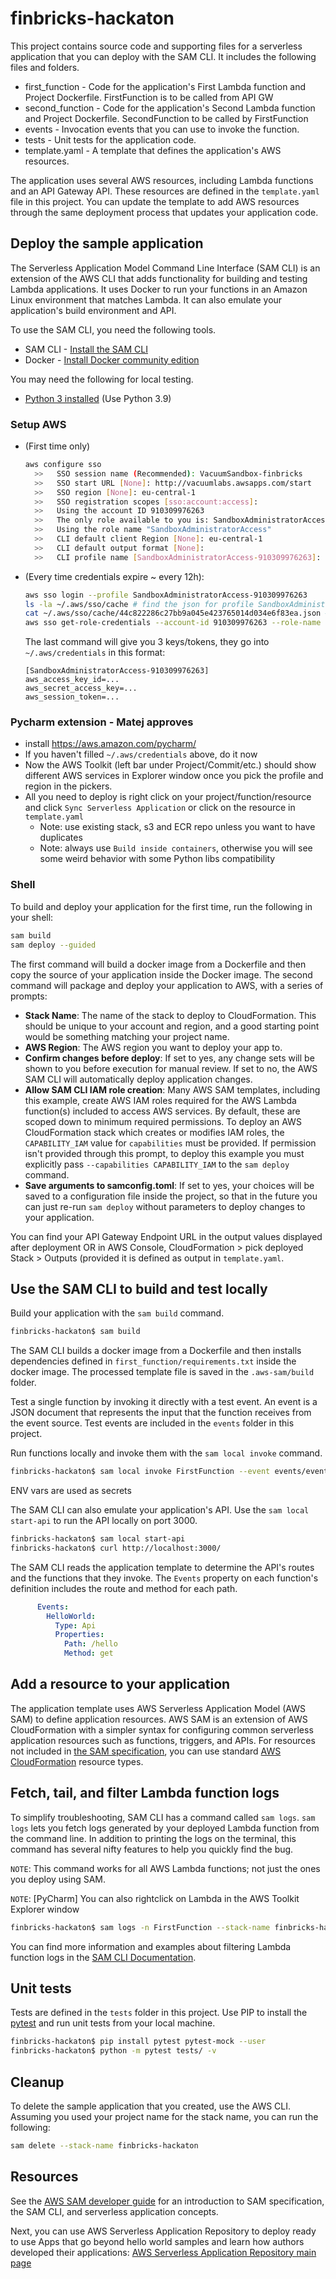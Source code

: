 # finbricks-hackaton

This project contains source code and supporting files for a serverless application that you can deploy with the SAM CLI. It includes the following files and folders.

- first_function - Code for the application's First Lambda function and Project Dockerfile. FirstFunction is to be called from API GW
- second_function - Code for the application's Second Lambda function and Project Dockerfile. SecondFunction to be called by FirstFunction
- events - Invocation events that you can use to invoke the function.
- tests - Unit tests for the application code. 
- template.yaml - A template that defines the application's AWS resources.

The application uses several AWS resources, including Lambda functions and an API Gateway API. These resources are defined in the `template.yaml` file in this project. You can update the template to add AWS resources through the same deployment process that updates your application code.

## Deploy the sample application

The Serverless Application Model Command Line Interface (SAM CLI) is an extension of the AWS CLI that adds functionality for building and testing Lambda applications. It uses Docker to run your functions in an Amazon Linux environment that matches Lambda. It can also emulate your application's build environment and API.

To use the SAM CLI, you need the following tools.

* SAM CLI - [Install the SAM CLI](https://docs.aws.amazon.com/serverless-application-model/latest/developerguide/serverless-sam-cli-install.html)
* Docker - [Install Docker community edition](https://hub.docker.com/search/?type=edition&offering=community)

You may need the following for local testing.
* [Python 3 installed](https://www.python.org/downloads/) (Use Python 3.9)

### Setup AWS
  * (First time only) 
    ```bash
    aws configure sso
      >>   SSO session name (Recommended): VacuumSandbox-finbricks
      >>   SSO start URL [None]: http://vacuumlabs.awsapps.com/start
      >>   SSO region [None]: eu-central-1
      >>   SSO registration scopes [sso:account:access]:
      >>   Using the account ID 910309976263
      >>   The only role available to you is: SandboxAdministratorAccess
      >>   Using the role name "SandboxAdministratorAccess"
      >>   CLI default client Region [None]: eu-central-1
      >>   CLI default output format [None]:
      >>   CLI profile name [SandboxAdministratorAccess-910309976263]:
    ```

  * (Every time credentials expire ~ every 12h):
    ```bash
    aws sso login --profile SandboxAdministratorAccess-910309976263
    ls -la ~/.aws/sso/cache # find the json for profile SandboxAdministratorAccess-910309976263
    cat ~/.aws/sso/cache/44c822286c27bb9a045e423765014d034e6f83ea.json # copy the access-token from here
    aws sso get-role-credentials --account-id 910309976263 --role-name SandboxAdministratorAccess  --region eu-central-1 --access-token HERE
    ```
    The last command will give you 3 keys/tokens, they go into `~/.aws/credentials` in this format:
    ```
    [SandboxAdministratorAccess-910309976263]
    aws_access_key_id=...
    aws_secret_access_key=...
    aws_session_token=...
    ```


### Pycharm extension - Matej approves
* install https://aws.amazon.com/pycharm/
* If you haven't filled `~/.aws/credentials` above, do it now
* Now the AWS Toolkit (left bar under Project/Commit/etc.) should show different AWS services in Explorer window once you pick the profile and region in the pickers.
* All you need to deploy is right click on your project/function/resource and click `Sync Serverless Application` or click on the resource in `template.yaml`
  * Note: use existing stack, s3 and ECR repo unless you want to have duplicates
  * Note: always use `Build inside containers`, otherwise you will see some weird behavior with some Python libs compatibility


### Shell
To build and deploy your application for the first time, run the following in your shell:
```bash
sam build
sam deploy --guided
```

The first command will build a docker image from a Dockerfile and then copy the source of your application inside the Docker image. The second command will package and deploy your application to AWS, with a series of prompts:

* **Stack Name**: The name of the stack to deploy to CloudFormation. This should be unique to your account and region, and a good starting point would be something matching your project name.
* **AWS Region**: The AWS region you want to deploy your app to.
* **Confirm changes before deploy**: If set to yes, any change sets will be shown to you before execution for manual review. If set to no, the AWS SAM CLI will automatically deploy application changes.
* **Allow SAM CLI IAM role creation**: Many AWS SAM templates, including this example, create AWS IAM roles required for the AWS Lambda function(s) included to access AWS services. By default, these are scoped down to minimum required permissions. To deploy an AWS CloudFormation stack which creates or modifies IAM roles, the `CAPABILITY_IAM` value for `capabilities` must be provided. If permission isn't provided through this prompt, to deploy this example you must explicitly pass `--capabilities CAPABILITY_IAM` to the `sam deploy` command.
* **Save arguments to samconfig.toml**: If set to yes, your choices will be saved to a configuration file inside the project, so that in the future you can just re-run `sam deploy` without parameters to deploy changes to your application.

You can find your API Gateway Endpoint URL in the output values displayed after deployment OR in AWS Console, CloudFormation > pick deployed Stack > Outputs (provided it is defined as output in `template.yaml`.

## Use the SAM CLI to build and test locally

Build your application with the `sam build` command.

```bash
finbricks-hackaton$ sam build
```

The SAM CLI builds a docker image from a Dockerfile and then installs dependencies defined in `first_function/requirements.txt` inside the docker image. The processed template file is saved in the `.aws-sam/build` folder.

Test a single function by invoking it directly with a test event. An event is a JSON document that represents the input that the function receives from the event source. Test events are included in the `events` folder in this project.

Run functions locally and invoke them with the `sam local invoke` command.

```bash
finbricks-hackaton$ sam local invoke FirstFunction --event events/event.json --env-vars ./.env.json
```
ENV vars are used as secrets

The SAM CLI can also emulate your application's API. Use the `sam local start-api` to run the API locally on port 3000.

```bash
finbricks-hackaton$ sam local start-api
finbricks-hackaton$ curl http://localhost:3000/
```

The SAM CLI reads the application template to determine the API's routes and the functions that they invoke. The `Events` property on each function's definition includes the route and method for each path.

```yaml
      Events:
        HelloWorld:
          Type: Api
          Properties:
            Path: /hello
            Method: get
```

## Add a resource to your application
The application template uses AWS Serverless Application Model (AWS SAM) to define application resources. AWS SAM is an extension of AWS CloudFormation with a simpler syntax for configuring common serverless application resources such as functions, triggers, and APIs. For resources not included in [the SAM specification](https://github.com/awslabs/serverless-application-model/blob/master/versions/2016-10-31.md), you can use standard [AWS CloudFormation](https://docs.aws.amazon.com/AWSCloudFormation/latest/UserGuide/aws-template-resource-type-ref.html) resource types.

## Fetch, tail, and filter Lambda function logs

To simplify troubleshooting, SAM CLI has a command called `sam logs`. `sam logs` lets you fetch logs generated by your deployed Lambda function from the command line. In addition to printing the logs on the terminal, this command has several nifty features to help you quickly find the bug.

`NOTE`: This command works for all AWS Lambda functions; not just the ones you deploy using SAM.

`NOTE`: [PyCharm] You can also rightclick on Lambda in the AWS Toolkit Explorer window

```bash
finbricks-hackaton$ sam logs -n FirstFunction --stack-name finbricks-hackaton --tail
```

You can find more information and examples about filtering Lambda function logs in the [SAM CLI Documentation](https://docs.aws.amazon.com/serverless-application-model/latest/developerguide/serverless-sam-cli-logging.html).

## Unit tests

Tests are defined in the `tests` folder in this project. Use PIP to install the [pytest](https://docs.pytest.org/en/latest/) and run unit tests from your local machine.

```bash
finbricks-hackaton$ pip install pytest pytest-mock --user
finbricks-hackaton$ python -m pytest tests/ -v
```

## Cleanup

To delete the sample application that you created, use the AWS CLI. Assuming you used your project name for the stack name, you can run the following:

```bash
sam delete --stack-name finbricks-hackaton
```

## Resources

See the [AWS SAM developer guide](https://docs.aws.amazon.com/serverless-application-model/latest/developerguide/what-is-sam.html) for an introduction to SAM specification, the SAM CLI, and serverless application concepts.

Next, you can use AWS Serverless Application Repository to deploy ready to use Apps that go beyond hello world samples and learn how authors developed their applications: [AWS Serverless Application Repository main page](https://aws.amazon.com/serverless/serverlessrepo/)
